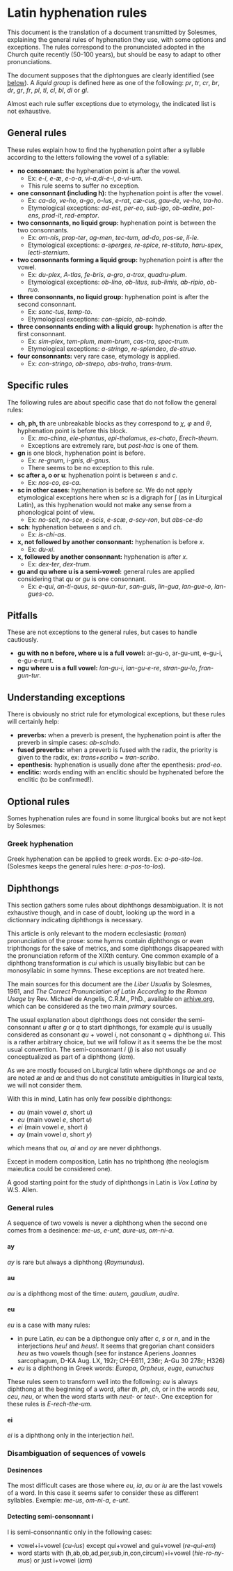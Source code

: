 # Latin hyphenation rules

This document is the translation of a document transmitted by Solesmes, explaining the general rules of hyphenation they use, with some options and exceptions. The rules correspond to the pronunciated adopted in the Church quite recently (50-100 years), but should be easy to adapt to other pronunciations.

The document supposes that the diphtongues are clearly identified (see [below](#Diphthongs)). A *liquid group* is defined here as one of the following: *pr*, *tr*, *cr*, *br*, *dr*, *gr*, *fr*, *pl*, *tl*, *cl*, *bl*, *dl* or *gl*.

Almost each rule suffer exceptions due to etymology, the indicated list is not exhaustive.

## General rules

These rules explain how to find the hyphenation point after a syllable according to the letters following the vowel of a syllable:

- **no consonnant:** the hyphenation point is after the vowel. 
    - Ex: *e-i*, *e-æ*, *e-o-a*, *vi-a*,*di-e-i*, *a-vi-um*.
    - This rule seems to suffer no exception.
- **one consonnant (including h):** the hyphenation point is after the vowel.
    - Ex: *ca-do*, *ve-ho*, *a-go*, *o-lus*, *e-rat*, *cæ-cus*, *gau-de*, *ve-ho*, *tra-ho*.
    - Etymological exceptions: *ad-est*, *per-eo*, *sub-igo*, *ob-œdire*, *pot-ens*, *prod-it*, *red-emptor*.
- **two consonnants, no liquid group:** hyphenation point is between the two consonnants.
    - Ex: *om-nis*, *prop-ter*, *ag-men*, *tec-tum*, *ad-do*, *pos-se*, *il-le*.
    - Etymological exceptions: *a-sperges*, *re-spice*, *re-stituto*, *haru-spex*, *lecti-sternium*.
- **two consonnants forming a liquid group:** hyphenation point is after the vowel.
    - Ex: *du-plex*, *A-tlas*, *fe-bris*, *a-gro*, *a-trox*, *quadru-plum*.
    - Etymological exceptions: *ob-lino*, *ob-litus*, *sub-limis*, *ab-ripio*, *ob-ruo*.
- **three consonnants, no liquid group:** hyphenation point is after the second consonnant.
    - Ex: *sanc-tus*, *temp-to*.
    - Etymological exceptions: *con-spicio*, *ab-scindo*.
- **three consonnants ending with a liquid group:** hyphenation is after the first consonnant.
	- Ex: *sim-plex*, *tem-plum*, *mem-brum*, *cas-tra*, *spec-trum*.
	- Etymological exceptions: *a-stringo*, *re-splendeo*, *de-struo*.
- **four consonnants:** very rare case, etymology is applied.
	- Ex: *con-stringo*, *ob-strepo*, *abs-traho*, *trans-trum*.


## Specific rules

The following rules are about specific case that do not follow the general rules:

- **ch, ph, th** are unbreakable blocks as they correspond to *χ*, *φ* and *θ*, hyphenation point is before this block.
	- Ex: *ma-china*, *ele-phantus*, *epi-thalamus*, *es-chato*, *Erech-theum*.
	- Exceptions are extremely rare, but *post-hac* is one of them.
- **gn** is one block, hyphenation point is before.
	- Ex: *re-gnum*, *i-gnis*, *di-gnus*.
	- There seems to be no exception to this rule.
- **sc after a, o or u**: hyphenation point is between *s* and *c*.
	- Ex: *nos-co*, *es-ca*.
- **sc in other cases**: hyphenation is before *sc*. We do not apply etymological exceptions here when *sc* is a digraph for ʃ (as in Liturgical Latin), as this hyphenation would not make any sense from a phonological point of view.
	- Ex: *no-scit*, *no-sce*, *e-scis*, *e-scæ*, *a-scy-ron*, but *abs-ce-do*
- **sch**: hyphenation between *s* and *ch*.
	- Ex: *is-chi-as*.
- **x, not followed by another consonnant:** hyphenation is before *x*.
	- Ex: *du-xi*.
- **x, followed by another consonnant:** hyphenation is after *x*.
	- Ex: *dex-ter*, *dex-trum*.
- **gu and qu where u is a semi-vowel:** general rules are applied considering that *qu* or *gu* is one consonnant.
	- Ex: *e-qui*, *an-ti-quus*, *se-quun-tur*, *san-guis*, *lin-gua*, *lan-gue-o*, *lan-gues-co*.


## Pitfalls

These are not exceptions to the general rules, but cases to handle cautiously.

- **gu with no n before, where u is a full vowel:** ar-gu-o, ar-gu-unt, e-gu-i, e-gu-e-runt.
- **ngu where u is a full vowel:** *lan-gu-i*, *lan-gu-e-re*, *stran-gu-lo*, *fran-gun-tur*.


## Understanding exceptions

There is obviously no strict rule for etymological exceptions, but these rules will certainly help:

- **preverbs:** when a preverb is present, the hyphenation point is after the preverb in simple cases: *ab-scindo*.
- **fused preverbs:** when a preverb is fused with the radix, the priority is given to the radix, ex: *trans+scribo* = *tran-scribo*.
- **epenthesis:** hyphenation is usually done after the epenthesis: *prod-eo*.
- **enclitic:** words ending with an enclitic should be hyphenated before the enclitic (to be confirmed!).


## Optional rules

Somes hyphenation rules are found in some liturgical books but are not kept by Solesmes:

### Greek hyphenation

Greek hyphenation can be applied to greek words. Ex: *a-po-sto-los*. (Solesmes keeps the general rules here: *a-pos-to-los*).


## Diphthongs

This section gathers some rules about diphthongs desambiguation. It is not exhaustive though, and in case of doubt, looking up the word in a dictionnary indicating diphthongs is necessary.

This article is only relevant to the modern ecclesiastic (*roman*) pronunciation of the prose: some hymns contain diphthongs or even triphthongs for the sake of metrics, and some diphthongs disappeared with the pronunciation reform of the XIXth century. One common example of a diphthong transformation is *cui* which is usually bisyllabic but can be monosyllabic in some hymns. These exceptions are not treated here.

The main sources for this document are the *Liber Usualis* by Solesmes, 1961, and *The Correct Pronunciation of Latin According to the Roman Usage* by Rev. Michael de Angelis, C.R.M., PhD., available on [arhive.org](https://archive.org/stream/correctpronuncia00dean#page/n7/mode/2up), which can be considered as the two main *primary* sources.

The usual explanation about diphthongs does not consider the semi-consonnant *u* after *g* or *q* to start diphthongs, for example *qui* is usually considered as consonant *qu* + vowel *i*, not consonant *q* + diphthong *ui*. This is a rather arbitrary choice, but we will follow it as it seems the be the most usual convention. The semi-consonnant *i* (*j*) is also not usually conceptualized as part of a diphthong (*iam*).

As we are mostly focused on Liturgical latin where diphthongs *ae* and *oe* are noted *æ* and *œ* and thus do not constitute ambiguities in liturgical texts, we will not consider them.

With this in mind, Latin has only few possible diphthongs:

- *au* (main vowel *a*, short *u*)
- *eu* (main vowel *e*, short *u*)
- *ei* (main vowel *e*, short *i*)
- *ay* (main vowel *a*, short *y*)

which means that *ou*, *ai* and *oy* are never diphthongs.

Except in modern composition, Latin has no triphthong (the neologism maieutica could be considered one).

A good starting point for the study of diphthongs in Latin is *Vox Latina* by W.S. Allen.

### General rules

A sequence of two vowels is never a diphthong when the second one comes from a desinence: *me-us*, *e-unt*, *aure-us*, *om-ni-a*.

#### ay

*ay* is rare but always a diphthong (*Raymundus*).

#### au

*au* is a diphthong most of the time: *autem*, *gaudium*, *audire*.

#### eu

*eu* is a case with many rules:

- in pure Latin, *eu* can be a dipthongue only after *c*, *s* or *n*, and in the interjections *heu!* and *heus!*. It seems that gregorian chant considers *heu* as two vowels though (see for instance Aperiens Joannes sarcophagum, D-KA Aug. LX, 192r; CH-E611, 236r; A-Gu 30 278r; H326)
- *eu* is a diphthong in Greek words: *Europa*, *Orpheus*, *euge*, *eunuchus*

These rules seem to transform well into the following: *eu* is always diphthong at the beginning of a word, after *th*, *ph*, *ch*, or in the words *seu*, *ceu*, *neu*, or when the word starts with *neut-* or *teut-*. One exception for these rules is *E-rech-the-um*.

#### ei

*ei* is a diphthong only in the interjection *hei!*.


### Disambiguation of sequences of vowels

#### Desinences

The most difficult cases are those where *eu*, *ia*, *au* or *iu* are the last vowels of a word. In this case it seems safer to consider these as different syllables. Exemple: *me-us*, *om-ni-a*, *e-unt*. 

#### Detecting semi-consonnant i

I is semi-consonnantic only in the following cases:

- vowel+i+vowel (*cu-ius*) except qui+vowel and gui+vowel (*re-qui-em*)
- word starts with (h,ab,ob,ad,per,sub,in,con,circum)+i+vowel (*hie-ro-ny-mus*) or just i+vowel (*iam*)

